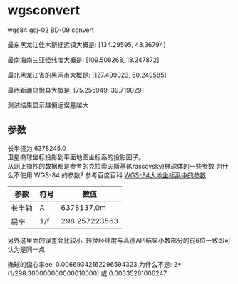# wgsconvert

wgs84 gcj-02 BD-09  convert


最东黑龙江佳木斯抚远镇大概是: [134.29595, 48.36794]

最南海南三亚经纬度大概是: [109.508268, 18.247872]

最北黑龙江省的黑河市大概是: [127.499023, 50.249585]

最西新疆乌恰县大概是: [75.255949, 39.719029]

测试结果显示越偏远误差越大

## 参数

长半径为 6378245.0  
卫星椭球坐标投影到平面地图坐标系的投影因子。  
从网上摘抄的数据都是参考的克拉索夫斯基(Krassovsky)椭球体的一些参数
为什么不使用 WGS-84 的参数? 参考百度百科 [WGS-84大地坐标系中的参数](https://baike.baidu.com/item/WGS-84大地坐标系)

| 参数   | 符号 | 数值          |
| ------ | ---- | ------------- |
| 长半轴 | A    | 6378137.0m    |
| 扁率   | 1/f  | 298.257223563 |

另外这里面的误差会比较小, 转换经纬度与高德API结果小数部分的前6位一致即可认为是同一点.

椭球的偏心率ee: 0.00669342162296594323
为什么不是: 2*(1/298.300000000000010000) 或 0.00335281006247